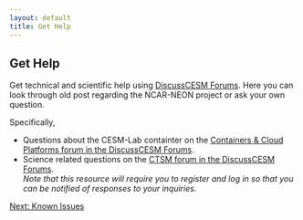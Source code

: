 ```yaml
---
layout: default
title: Get Help 
---
```


## Get Help 

Get technical and scientific help using [DiscussCESM Forums](https://bb.cgd.ucar.edu/cesm/). Here you can look through old post regarding the NCAR-NEON project or ask your own question. 

Specifically, 
- Questions about the CESM-Lab containter on the [Containers & Cloud Platforms forum in the DiscussCESM Forums](https://bb.cgd.ucar.edu/cesm/forums/containers-cloud-platforms.162/).         
- Science related questions on the [CTSM forum in the DiscussCESM Forums](https://bb.cgd.ucar.edu/cesm/forums/ctsm-clm-mosart-rtm.134/).              
*Note that this resource will require you to register and log in so that you can be notified of responses to your inquiries.*

[Next: Known Issues](known.html)
